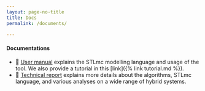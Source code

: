 ```yaml
---
layout: page-no-title
title: Docs
permalink: /documents/

---
```


#### Documentations

* :memo: [User manual](/assets/files/stlmc-manual.pdf) explains the STLmc modelling language and usage of the tool. 
We also provide a tutorial in this [link]({% link tutorial.md %}).
* :fax: [Technical report](/assets/files/stlmc-techrep.pdf) explains more details about the algorithms, STLmc language, and various analyses on a wide range of hybrid systems.